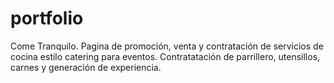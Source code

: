 # portfolio
Come Tranquilo.
Pagina de promoción, venta y contratación de servicios de cocina estilo catering para eventos. Contratatación de parrillero, utensillos, carnes y generación de experiencia.
